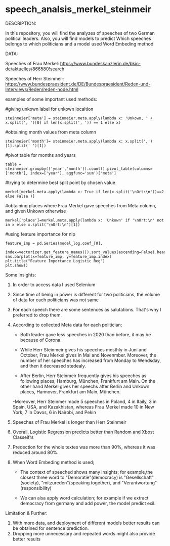 # speech_analsis_merkel_steinmeir

DESCRIPTION:

In this repository, you will find the analyzes of speeches of two German political leaders. Also, you will find models to predict Which speeches belongs to which politicians and  a model used Word Embeding method

DATA:

Speeches of Frau Merkel: https://www.bundeskanzlerin.de/bkin-de/aktuelles/866580!search

Speeches of Herr Steinmeir: https://www.bundespraesident.de/DE/Bundespraesident/Reden-und-Interviews/Reden/reden-node.html

examples of some important used methods:

#giving unkown label for unkown localtion

	steinmeier['meta'] = steinmeier.meta.apply(lambda x: 'Unkown, ' + x.split(', ')[0] if len(x.split(', ')) == 1 else x)

#obtaining month values from meta column

	steinmeier['month']= steinmeier.meta.apply(lambda x: x.split(',')[1].split(' ')[1])

#pivot table for months and years

	table = steinmeier.groupby(['year','month']).count().pivot_table(columns=['month'], index=['year'], aggfunc='sum')['meta']


#trying to determine best split point by chosen value

	merkel[merkel.meta.apply(lambda x: True if len(x.split('\nOrt:\n'))==2 else False )]

#obtaining places where Frau Merkel gave speeches from Meta column, and given Unkown otherwise

	merkel['place']=merkel.meta.apply(lambda x: 'Unkown' if '\nOrt:\n' not in x else x.split('\nOrt:\n')[1])

#using feature importance for nlp

	feature_imp = pd.Series(model_log.coef_[0],
                        index=vectorizer.get_feature_names()).sort_values(ascending=False).head(10)
	sns.barplot(x=feature_imp, y=feature_imp.index)
	plt.title("Feature Importance Logistic Reg")
	plt.show()


Some insights:

1. In order to access data I used Selenium

2. Since time of being in power is different for two politicians, the volume of data for each politicians was not same

3. For each speech there are some sentences as salutations. That's why I preferred to drop them.

4. According to collected Meta data for each politician;

	- Both leader gave less speeches in 2020 than before, it may be because of Corona. 

	- While Herr Steinmeir gives his speeches mosthly in Juni and October, Frau Merkel gives in Mai and Novenmber. Moreover, the number of her speeches has increased from Monday to Wendsday, and then it decreased stedealy. 

	- After Berlin, Herr Steinmeir frequently gives  his speeches as following places; Hamburg, München, Frankfurt am Main. On the other hand Merkel gives her speechs after Berlin and Unkown places, Hannover, Frankfurt am Main, München. 
		
	-Moreover, Herr Steinmer made 5 speeches in Poland, 4 in Itaily, 3 in Spain, USA, and Kazakhistan, whereas Frau Merkel made 10 in New York, 7 in Davos, 6 in Nairobi, and Pekin

5. Speeches of Frau Merkel is longer than Herr Steinmeir

6. Overall, Logistic Regression predicts better than Random and Xbost Classeifrs

7. Predection for the whole textes was more than 90%, whereas it was reduced around 80%.

8. When Word Embeding method is used;

	- The context of speeched shows many insights; for example,the closest three word to "Demoratie"(democracy) is "Gesellschaft"(society), "mitzureden"(speaking together), and "Verantwortung"(responsibility)

	- We can alsa apply word calculation; for example if we extract democracy from germany and add power, the model predict exil. 

Limitation & Further:

1. With more data, and deployment of different models better results can be obtained for sentence prediction.
2. Dropping more unnecessary and repeated words might also provide better results